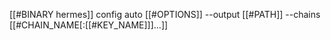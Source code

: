 [[#BINARY hermes]] config auto [[#OPTIONS]] --output [[#PATH]] --chains [[#CHAIN_NAME[:[[#KEY_NAME]]]...]]